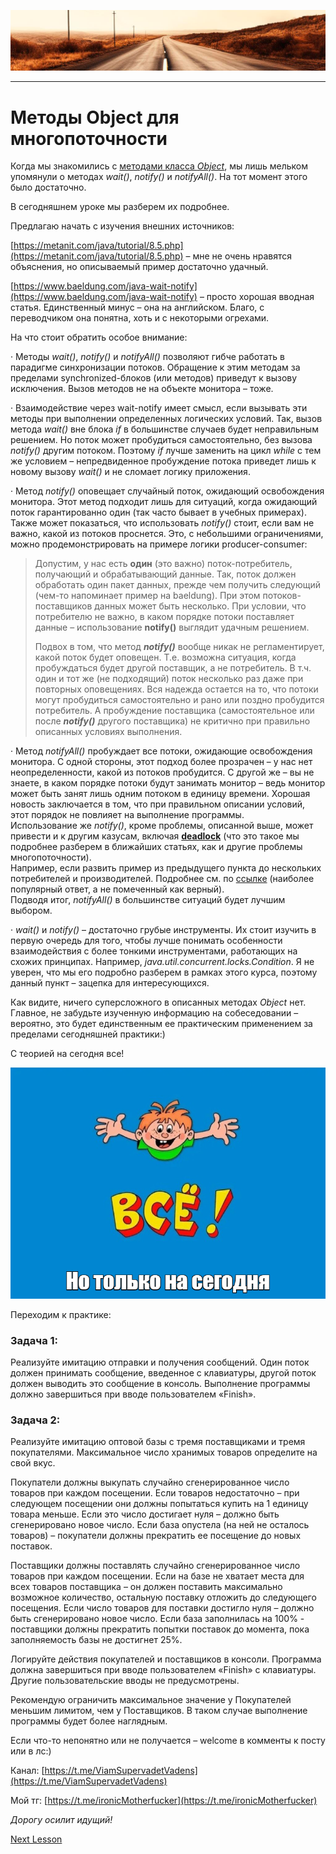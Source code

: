 ![](../../commonmedia/header.png)

***

   

Методы Object для многопоточности
=================================

Когда мы знакомились с [методами класса _Object_](/Metody-klassa-Object-12-01), мы лишь мельком упомянули о методах _wait()_, _notify()_ и _notifyAll()_. На тот момент этого было достаточно.

В сегодняшнем уроке мы разберем их подробнее.

  

Предлагаю начать с изучения внешних источников:

[https://metanit.com/java/tutorial/8.5.php](https://metanit.com/java/tutorial/8.5.php) – мне не очень нравятся объяснения, но описываемый пример достаточно удачный.

[https://www.baeldung.com/java-wait-notify](https://www.baeldung.com/java-wait-notify) – просто хорошая вводная статья. Единственный минус – она на английском. Благо, с переводчиком она понятна, хоть и с некоторыми огрехами.

На что стоит обратить особое внимание:

· Методы _wait()_, _notify()_ и _notifyAll()_ позволяют гибче работать в парадигме синхронизации потоков. Обращение к этим методам за пределами synchronized-блоков (или методов) приведут к вызову исключения. Вызов методов не на объекте монитора – тоже.

· Взаимодействие через wait-notify имеет смысл, если вызывать эти методы при выполнении определенных логических условий. Так, вызов метода _wait()_ вне блока _if_ в большинстве случаев будет неправильным решением. Но поток может пробудиться самостоятельно, без вызова _notify()_ другим потоком. Поэтому _if_ лучше заменить на цикл _while_ с тем же условием – непредвиденное пробуждение потока приведет лишь к новому вызову _wait()_ и не сломает логику приложения.

· Метод _notify()_ оповещает случайный поток, ожидающий освобождения монитора. Этот метод подходит лишь для ситуаций, когда ожидающий поток гарантированно один (так часто бывает в учебных примерах). Также может показаться, что использовать _notify()_ стоит, если вам не важно, какой из потоков проснется. Это, с небольшими ограничениями, можно продемонстрировать на примере логики producer-consumer:

> Допустим, у нас есть **один** (это важно) поток-потребитель, получающий и обрабатывающий данные. Так, поток должен обработать один пакет данных, прежде чем получить следующий (чем-то напоминает пример на baeldung). При этом потоков-поставщиков данных может быть несколько. При условии, что потребителю не важно, в каком порядке потоки поставляет данные – использование **notify()** выглядит удачным решением.  
>   
> Подвох в том, что метод **_notify()_** вообще никак не регламентирует, какой поток будет оповещен. Т.е. возможна ситуация, когда пробуждаться будет другой поставщик, а не потребитель. В т.ч. один и тот же (не подходящий) поток несколько раз даже при повторных оповещениях. Вся надежда остается на то, что потоки могут пробудиться самостоятельно и рано или поздно пробудится потребитель. А пробуждение поставщика (самостоятельное или после **_notify()_** другого поставщика) не критично при правильно описанных условиях выполнения.  

· Метод _notifyAll()_ пробуждает все потоки, ожидающие освобождения монитора. С одной стороны, этот подход более прозрачен – у нас нет неопределенности, какой из потоков пробудится. С другой же – вы не знаете, в каком порядке потоки будут занимать монитор – ведь монитор может быть занят лишь одним потоком в единицу времени. Хорошая новость заключается в том, что при правильном описании условий, этот порядок не повлияет на выполнение программы.  
Использование же _notify()_, кроме проблемы, описанной выше, может привести и к другим казусам, включая [**deadlock**](https://ru.wikipedia.org/wiki/%D0%92%D0%B7%D0%B0%D0%B8%D0%BC%D0%BD%D0%B0%D1%8F_%D0%B1%D0%BB%D0%BE%D0%BA%D0%B8%D1%80%D0%BE%D0%B2%D0%BA%D0%B0) (что это такое мы подробнее разберем в ближайших статьях, как и другие проблемы многопоточности).  
Например, если развить пример из предыдущего пункта до нескольких потребителей и производителей. Подробнее см. по [ссылке](https://stackoverflow.com/questions/37026/java-notify-vs-notifyall-all-over-again) (наиболее популярный ответ, а не помеченный как верный).  
Подводя итог, _notifyAll()_ в большинстве ситуаций будет лучшим выбором.

· _wait()_ и _notify()_ – достаточно грубые инструменты. Их стоит изучить в первую очередь для того, чтобы лучше понимать особенности взаимодействия с более тонкими инструментами, работающих на схожих принципах. Например, _java.util.concurrent.locks.Condition_. Я не уверен, что мы его подробно разберем в рамках этого курса, поэтому данный пункт – зацепка для интересующихся.

  

Как видите, ничего суперсложного в описанных методах _Object_ нет. Главное, не забудьте изученную информацию на собеседовании – вероятно, это будет единственным ее практическим применением за пределами сегодняшней практики:)

С теорией на сегодня все!

![](../../commonmedia/footer.png)

Переходим к практике:

### Задача 1:

Реализуйте имитацию отправки и получения сообщений. Один поток должен принимать сообщение, введенное с клавиатуры, другой поток должен выводить это сообщение в консоль. Выполнение программы должно завершиться при вводе пользователем «Finish».

### Задача 2:

Реализуйте имитацию оптовой базы с тремя поставщиками и тремя покупателями. Максимальное число хранимых товаров определите на свой вкус.

Покупатели должны выкупать случайно сгенерированное число товаров при каждом посещении. Если товаров недостаточно – при следующем посещении они должны попытаться купить на 1 единицу товара меньше. Если это число достигает нуля – должно быть сгенерировано новое число. Если база опустела (на ней не осталось товаров) – покупатели должны прекратить ее посещение до новых поставок.

Поставщики должны поставлять случайно сгенерированное число товаров при каждом посещении. Если на базе не хватает места для всех товаров поставщика – он должен поставить максимально возможное количество, остальную поставку отложить до следующего посещения. Если число товаров для поставки достигло нуля – должно быть сгенерировано новое число. Если база заполнилась на 100% - поставщики должны прекратить попытки поставок до момента, пока заполняемость базы не достигнет 25%.

Логируйте действия покупателей и поставщиков в консоли. Программа должна завершиться при вводе пользователем «Finish» с клавиатуры. Другие пользовательские вводы не предусмотрены.

Рекомендую ограничить максимальное значение у Покупателей меньшим лимитом, чем у Поставщиков. В таком случае выполнение программы будет более наглядным.

  

Если что-то непонятно или не получается – welcome в комменты к посту или в лс:)

Канал: [https://t.me/ViamSupervadetVadens](https://t.me/ViamSupervadetVadens)

Мой тг: [https://t.me/ironicMotherfucker](https://t.me/ironicMotherfucker)

_Дорогу осилит идущий!_

[Next Lesson](../63/JMM-Klyuchevoe-slovo-volatile.md)
